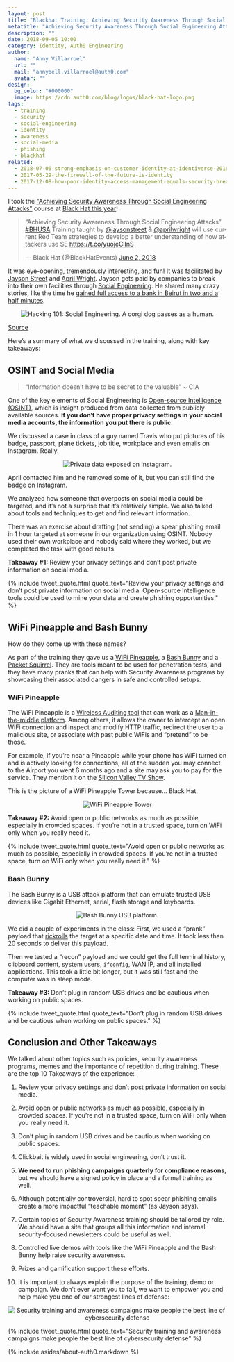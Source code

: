 ```yaml
---
layout: post
title: "Blackhat Training: Achieving Security Awareness Through Social Engineering Attacks"
metatitle: "Achieving Security Awareness Through Social Engineering Attacks"
description: ""
date: 2018-09-05 10:00
category: Identity, Auth0 Engineering
author:
  name: "Anny Villarroel"
  url: ""
  mail: "annybell.villarroel@auth0.com"
  avatar: ""
design:
  bg_color: "#000000"
  image: https://cdn.auth0.com/blog/logos/black-hat-logo.png
tags:
  - training
  - security
  - social-engineering
  - identity
  - awareness
  - social-media
  - phishing
  - blackhat
related:
  - 2018-07-06-strong-emphasis-on-customer-identity-at-identiverse-2018
  - 2017-05-29-the-firewall-of-the-future-is-identity
  - 2017-12-08-how-poor-identity-access-management-equals-security-breaches
---
```


I took the ["Achieving Security Awareness Through Social Engineering Attacks"](https://www.blackhat.com/us-18/training/achieving-security-awareness-through-social-engineering-attacks.html) course at [Black Hat this year](https://www.blackhat.com/us-18/)!

<blockquote class="twitter-tweet" data-lang="en"><p lang="en" dir="ltr">“Achieving Security Awareness Through Social Engineering Attacks” <a href="https://twitter.com/hashtag/BHUSA?src=hash&amp;ref_src=twsrc%5Etfw">#BHUSA</a> Training taught by <a href="https://twitter.com/jaysonstreet?ref_src=twsrc%5Etfw">@jaysonstreet</a> &amp; <a href="https://twitter.com/aprilwright?ref_src=twsrc%5Etfw">@aprilwright</a> will use current Red Team strategies to develop a better understanding of how attackers use SE <a href="https://t.co/yuojeClInS">https://t.co/yuojeClInS</a></p>&mdash; Black Hat (@BlackHatEvents) <a href="https://twitter.com/BlackHatEvents/status/1002976909268045827?ref_src=twsrc%5Etfw">June 2, 2018</a></blockquote>
<script async src="https://platform.twitter.com/widgets.js" charset="utf-8"></script>

It was eye-opening, tremendously interesting, and fun! It was facilitated by [Jayson Street](https://twitter.com/jaysonstreet) and [April Wright](https://twitter.com/aprilwright). Jayson gets paid by companies to break into their own facilities through [Social Engineering](<https://en.wikipedia.org/wiki/Social_engineering_(security)>). He shared many crazy stories, like the time he [gained full access to a bank in Beirut in two and a half minutes](https://www.youtube.com/watch?v=UpX70KxGiVo&feature=youtu.be&t=434).

<p style="text-align: center;">
  <img src="https://cdn.auth0.com/blog/achieving-security-awareness-through-social-engineering-attacks/corgi-social-engineering-meme.jpg" alt="Hacking 101: Social Engineering. A corgi dog passes as a human.">
</p>

[Source](https://imgflip.com/meme/38390688/corgi-hacker?sort=latest)

Here’s a summary of what we discussed in the training, along with key takeaways:

## OSINT and Social Media

> “Information doesn’t have to be secret to the valuable” ~ CIA

One of the key elements of Social Engineering is [Open-source Intelligence (OSINT)](https://en.wikipedia.org/wiki/Open-source_intelligence), which is insight produced from data collected from publicly available sources. **If you don’t have proper privacy settings in your social media accounts, the information you put there is public**.

We discussed a case in class of a guy named Travis who put pictures of his badge, passport, plane tickets, job title, workplace and even emails on Instagram. Really.

<p style="text-align: center;">
  <img src="https://cdn.auth0.com/blog/achieving-security-awareness-through-social-engineering-attacks/private-data-exposed-in-instragram.jpg" alt="Private data exposed on Instagram.">
</p>

April contacted him and he removed some of it, but you can still find the badge on Instagram.

We analyzed how someone that overposts on social media could be targeted, and it’s not a surprise that it’s relatively simple. We also talked about tools and techniques to get and find relevant information.

There was an exercise about drafting (not sending) a spear phishing email in 1 hour targeted at someone in our organization using OSINT. Nobody used their own workplace and nobody said where they worked, but we completed the task with good results.

**Takeaway #1:** Review your privacy settings and don’t post private information on social media.

{% include tweet_quote.html quote_text="Review your privacy settings and don’t post private information on social media. Open-source Intelligence tools could be used to mine your data and create phishing opportunities." %}

## WiFi Pineapple and Bash Bunny

How do they come up with these names?

As part of the training they gave us a [WiFi Pineapple](https://www.wifipineapple.com/), a [Bash Bunny](https://wiki.bashbunny.com/#!index.md) and a [Packet Squirrel](https://www.hak5.org/gear/packet-squirrel). They are tools meant to be used for penetration tests, and they have many pranks that can help with Security Awareness programs by showcasing their associated dangers in safe and controlled setups.

### WiFi Pineapple

The WiFi Pineapple is a [Wireless Auditing tool](https://www.tutorialspoint.com/wireless_security/wireless_security_tools.htm) that can work as a [Man-in-the-middle platform](https://en.wikipedia.org/wiki/Man-in-the-middle_attack). Among others, it allows the owner to intercept an open WiFi connection and inspect and modify HTTP traffic, redirect the user to a malicious site, or associate with past public WiFis and “pretend” to be those.

For example, if you’re near a Pineapple while your phone has WiFi turned on and is actively looking for connections, all of the sudden you may connect to the Airport you went 6 months ago and a site may ask you to pay for the service. They mention it on the [Silicon Valley TV Show](https://www.youtube.com/watch?v=9FckHMPBs_Q).

This is the picture of a WiFi Pineapple Tower because… Black Hat.

<p style="text-align: center;">
  <img src="https://cdn.auth0.com/blog/achieving-security-awareness-through-social-engineering-attacks/wifi-pineapple-tower.jpg" alt="WiFi Pineapple Tower">
</p>

**Takeaway #2:** Avoid open or public networks as much as possible, especially in crowded spaces. If you’re not in a trusted space, turn on WiFi only when you really need it.

{% include tweet_quote.html quote_text="Avoid open or public networks as much as possible, especially in crowded spaces. If you’re not in a trusted space, turn on WiFi only when you really need it." %}

### Bash Bunny

The Bash Bunny is a USB attack platform that can emulate trusted USB devices like Gigabit Ethernet, serial, flash storage and keyboards.

<p style="text-align: center;">
  <img src="https://cdn.auth0.com/blog/achieving-security-awareness-through-social-engineering-attacks/bash-bunny.png" alt="Bash Bunny USB platform.">
</p>

We did a couple of experiments in the class: First, we used a “prank” payload that [rickrolls](https://en.wikipedia.org/wiki/Rickrolling) the target at a specific date and time. It took less than 20 seconds to deliver this payload.

Then we tested a “recon” payload and we could get the full terminal history, clipboard content, system users, [`ifconfig`](https://en.wikipedia.org/wiki/Ifconfig), WAN IP, and all installed applications. This took a little bit longer, but it was still fast and the computer was in sleep mode.

**Takeaway #3:** Don’t plug in random USB drives and be cautious when working on public spaces.

{% include tweet_quote.html quote_text="Don’t plug in random USB drives and be cautious when working on public spaces." %}

## Conclusion and Other Takeaways

We talked about other topics such as policies, security awareness programs, memes and the importance of repetition during training. These are the top 10 Takeaways of the experience:

1.  Review your privacy settings and don’t post private information on social media.

2.  Avoid open or public networks as much as possible, especially in crowded spaces. If you’re not in a trusted space, turn on WiFi only when you really need it.

3.  Don’t plug in random USB drives and be cautious when working on public spaces.

4.  Clickbait is widely used in social engineering, don’t trust it.

5.  **We need to run phishing campaigns quarterly for compliance reasons**, but we should have a signed policy in place and a formal training as well.
6.  Although potentially controversial, hard to spot spear phishing emails create a more impactful “teachable moment” (as Jayson says).

7.  Certain topics of Security Awareness training should be tailored by role. We should have a site that groups all this information and internal security-focused newsletters could be useful as well.

8.  Controlled live demos with tools like the WiFi Pineapple and the Bash Bunny help raise security awareness.

9.  Prizes and gamification support these efforts.

10. It is important to always explain the purpose of the training, demo or campaign. We don’t ever want you to fail, we want to empower you and help make you one of our strongest lines of defense:

<p style="text-align: center;">
  <img src="https://cdn.auth0.com/blog/achieving-security-awareness-through-social-engineering-attacks/teammate-empowerment.jpg" alt="Security training and awareness campaigns make people the best line of cybersecurity defense">
</p>

{% include tweet_quote.html quote_text="Security training and awareness campaigns make people the best line of cybersecurity defense" %}

{% include asides/about-auth0.markdown %}
